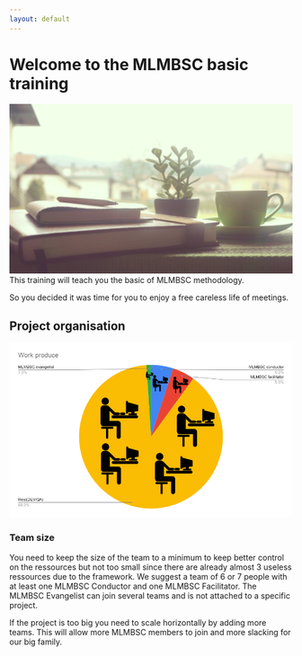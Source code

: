 ```yaml
---
layout: default
---
```

 
# Welcome to the MLMBSC basic training
![Logo](/pictures/basic_training.jpg)
This training will teach you the basic of MLMBSC methodology.
 
So you decided it was time for you to enjoy a free careless life of meetings.
 
## Project organisation
![Logo](/pictures/work_produce_2.png)
 
### Team size
You need to keep the size of the team to a minimum to keep better control on the ressources but not too small since there are already almost 3 useless ressources due to the framework. We suggest a team of 6 or 7 people with at least one MLMBSC Conductor and one MLMBSC Facilitator. The MLMBSC Evangelist can join several teams and is not attached to a specific project.
 
If the project is too big you need to scale horizontally by adding more teams. This will allow more MLMBSC members to join and more slacking for our big family.
